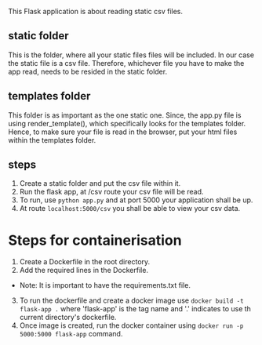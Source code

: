 This Flask application is about reading static csv files.

## static folder
This is the folder, where all your static files files will be included. In our case the static file is a csv file.
Therefore, whichever file you have to make the app read, needs to be resided in the static folder.

## templates folder
This folder is as important as the one static one. Since, the app.py file is using render_template(), which specifically looks
for the templates folder. Hence, to make sure your file is read in the browser, put your html files within the templates folder.

## steps
1. Create a static folder and put the csv file within it.
2. Run the flask app, at /csv route your csv file will be read.
3. To run, use `python app.py` and at port 5000 your application shall be up.
4. At route `localhost:5000/csv` you shall be able to view your csv data.


# Steps for containerisation
1. Create a Dockerfile in the root directory.
2. Add the required lines in the Dockerfile.
* Note: It is important to have the requirements.txt file.
3. To run the dockerfile and create a docker image use `docker build -t flask-app .` where 'flask-app' is the tag name and '.' indicates to use th current directory's dockerfile.
4. Once image is created, run the docker container using `docker run -p 5000:5000 flask-app` command.

